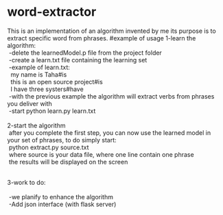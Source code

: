 # word-extractor
This is an implementation of an algorithm invented by me its purpose is to extract specific word from phrases.
#example of usage
1-learn the algorithm:<br>
&nbsp;-delete the learnedModel.p file from the project folder<br>
&nbsp;-create a learn.txt file containing the learning set<br>
&nbsp;-example of learn.txt:<br>
&nbsp;&nbsp;my name is Taha#is<br>
&nbsp;&nbsp;this is an open source project#is<br>
&nbsp;&nbsp;I have three systers#have<br>
&nbsp;-with the previous example the algorithm will extract verbs from phrases you deliver with<br>
&nbsp;-start python learn.py learn.txt<br>
  <br>
2-start the algorithm<br>
&nbsp;after you complete the first step, you can now use the learned model in your set of phrases, to do simply start:<br>
&nbsp;python extract.py source.txt<br>
&nbsp;where source is your data file, where one line contain one phrase<br>
&nbsp;the results will be displayed on the screen<br><br>
  
3-work to do:<br>
<br>
&nbsp;-we planify to enhance the algorithm<br>
&nbsp;-Add json interface (with flask server)<br>
